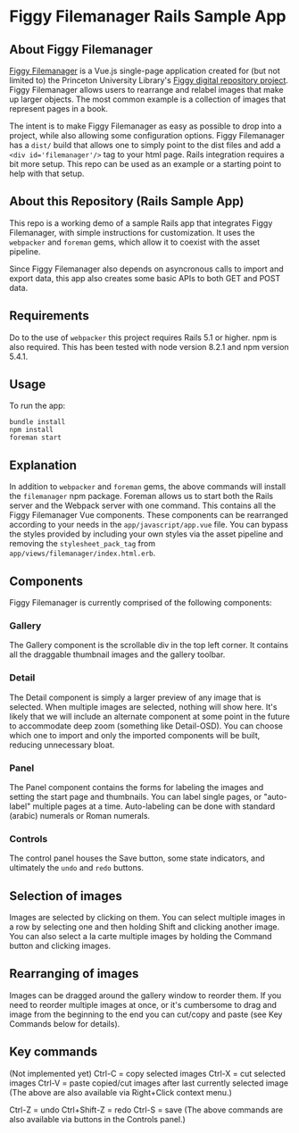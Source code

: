 # Figgy Filemanager Rails Sample App

## About Figgy Filemanager
[Figgy Filemanager](http://filemanager.surge.sh/) is a Vue.js single-page application created for (but not limited to) the Princeton University Library's [Figgy digital repository project](https://github.com/pulibrary/figgy). Figgy Filemanager allows users to rearrange and relabel images that make up larger objects. The most common example is a collection of images that represent pages in a book.

The intent is to make Figgy Filemanager as easy as possible to drop into a project, while also allowing some configuration options. Figgy Filemanager has a `dist/` build that allows one to simply point to the dist files and add a `<div id='filemanager'/>` tag to your html page. Rails integration requires a bit more setup. This repo can be used as an example or a starting point to help with that setup.

## About this Repository (Rails Sample App)
This repo is a working demo of a sample Rails app that integrates Figgy Filemanager, with simple instructions for customization. It uses the `webpacker` and `foreman` gems, which allow it to coexist with the asset pipeline.

Since Figgy Filemanager also depends on asyncronous calls to import and export data, this app also creates some basic APIs to both GET and POST data.

## Requirements
Do to the use of `webpacker` this project requires Rails 5.1 or higher.
npm is also required. This has been tested with node version 8.2.1 and npm version 5.4.1.

## Usage
To run the app:
```
bundle install
npm install
foreman start
```

## Explanation
In addition to `webpacker` and `foreman` gems, the above commands will install the `filemanager` npm package. Foreman allows us to start both the Rails server and the Webpack server with one command. This contains all the Figgy Filemanager Vue components. These components can be rearranged according to your needs in the `app/javascript/app.vue` file. You can bypass the styles provided by including your own styles via the asset pipeline and removing the `stylesheet_pack_tag` from `app/views/filemanager/index.html.erb`.

## Components
Figgy Filemanager is currently comprised of the following components:

### Gallery
The Gallery component is the scrollable div in the top left corner. It contains all the draggable thumbnail images and the gallery toolbar.

### Detail
The Detail component is simply a larger preview of any image that is selected. When multiple
images are selected, nothing will show here. It's likely that we will include an alternate
component at some point in the future to accommodate deep zoom (something like Detail-OSD).
You can choose which one to import and only the imported components will be built, reducing
unnecessary bloat.

### Panel
The Panel component contains the forms for labeling the images and setting the start page
and thumbnails. You can label single pages, or "auto-label" multiple pages at a time. Auto-labeling can be done with standard (arabic) numerals or Roman numerals.

### Controls
The control panel houses the Save button, some state indicators, and ultimately the `undo` and `redo` buttons.

## Selection of images
Images are selected by clicking on them. You can select multiple images in a row by selecting one and then holding Shift and clicking another image. You can also select a la carte multiple images by holding the Command button and clicking images.

## Rearranging of images
Images can be dragged around the gallery window to reorder them. If you need to reorder multiple images at once, or it's cumbersome to drag and image from the beginning to the end you can cut/copy and paste (see Key Commands below for details).

## Key commands
(Not implemented yet)
Ctrl-C = copy selected images
Ctrl-X = cut selected images
Ctrl-V = paste copied/cut images after last currently selected image
(The above are also available via Right+Click context menu.)

Ctrl-Z = undo
Ctrl+Shift-Z = redo
Ctrl-S = save
(The above commands are also available via buttons in the Controls panel.)
